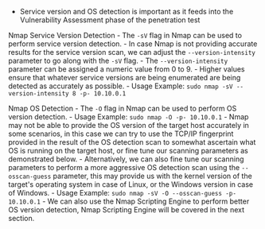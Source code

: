 - Service version and OS detection is important as it feeds into the Vulnerability Assessment phase of the penetration test

Nmap Service Version Detection
	- The `-sV` flag in Nmap can be used to perform service version detection.
	- In case Nmap is not providing accurate results for the service version scan, we can adjust the `--version-intensity` parameter to go along with the `-sV` flag.
	- The `--version-intensity` parameter can be assigned a numeric value from 0 to 9.
	- Higher values ensure that whatever service versions are being enumerated are being detected as accurately as possible.
	- Usage Example: `sudo nmap -sV --version-intensity 8 -p- 10.10.0.1`

Nmap OS Detection
	- The `-O` flag in Nmap can be used to perform OS version detection.
	- Usage Example: `sudo nmap -O -p- 10.10.0.1`
	- Nmap may not be able to provide the OS version of the target host accurately in some scenarios, in this case we can try to use the TCP/IP fingerprint provided in the result of the OS detection scan to somewhat ascertain what OS is running on the target host, or fine tune our scanning parameters as demonstrated below.
	- Alternatively, we can also fine tune our scanning parameters to perform a more aggressive OS detection scan using the `--osscan-guess` parameter, this may provide us with the kernel version of the target's operating system in case of Linux, or  the Windows version in case of Windows.
	- Usage Example: `sudo nmap -sV -O --osscan-guess -p- 10.10.0.1`
	- We can also use the Nmap Scripting Engine to perform better OS version detection, Nmap Scripting Engine will be covered in the next section.